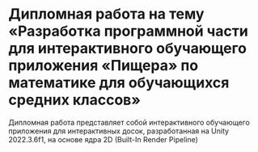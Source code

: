 
<!DOCTYPE html>
<html>
<head>
   <meta charset="UTF-8">
</head>
<body>
     <h1>Дипломная работа на тему «Разработка программной части для интерактивного обучающего приложения «Пищера» по математике для обучающихся средних классов»</h1>
     <p>Дипломная работа представляет собой интерактивного обучающего приложения для интерактивных досок, разработанная на Unity 2022.3.6f1, на основе ядра 2D (Built-In Render Pipeline)</p>
</body>
</html>
